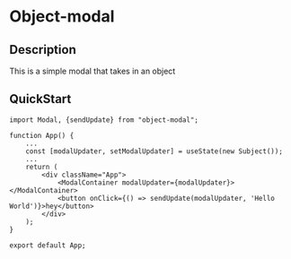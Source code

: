 # Object-modal

## Description
This is a simple modal that takes in an object

## QuickStart
```
import Modal, {sendUpdate} from "object-modal";

function App() {
    ... 
    const [modalUpdater, setModalUpdater] = useState(new Subject());
    ...
    return (
        <div className="App">
            <ModalContainer modalUpdater={modalUpdater}></ModalContainer>
            <button onClick={() => sendUpdate(modalUpdater, 'Hello World')}>hey</button>
        </div>
    );
}

export default App;
```
